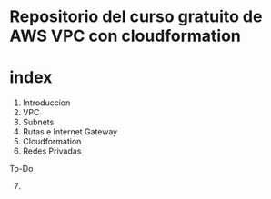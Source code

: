 # Repositorio del curso gratuito de AWS VPC con cloudformation

# index

1. Introduccion
2. VPC
3. Subnets
4. Rutas e Internet Gateway
5. Cloudformation
6. Redes Privadas

To-Do

7. 
 
